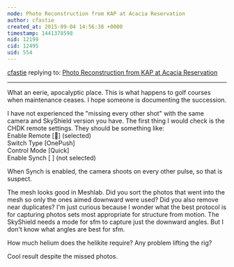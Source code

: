 ```yaml
---
node: Photo Reconstruction from KAP at Acacia Reservation
author: cfastie
created_at: 2015-09-04 14:56:38 +0000
timestamp: 1441378598
nid: 12199
cid: 12495
uid: 554
---
```




[cfastie](../profile/cfastie) replying to: [Photo Reconstruction from KAP at Acacia Reservation](../notes/dbenjamin/09-04-2015/photo-reconstruction-from-kap-at-acacia-reservation)

----
What an eerie, apocalyptic place. This is what happens to golf courses when maintenance ceases. I hope someone is documenting the succession.

I have not experienced the "missing every other shot" with the same camera and SkyShield version you have. The first thing I would check is the CHDK remote settings. They should be something like:  
Enable Remote [] (selected)  
Switch Type [OnePush]  
Control Mode [Quick]  
Enable Synch [ ] (not selected)  

When Synch is enabled, the camera shoots on every other pulse, so that is suspect.

The mesh looks good in Meshlab. Did you sort the photos that went into the mesh so only the ones aimed downward were used? Did you also remove near duplicates? I'm just curious because I wonder what the best protocol is for capturing photos sets most appropriate for structure from motion. The SkyShield needs a mode for sfm to capture just the downward angles. But I don't know what angles are best for sfm.

How much helium does the helikite require? Any problem lifting the rig?

Cool result despite the missed photos.


